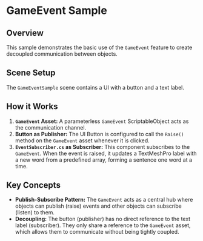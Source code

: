 # GameEvent Sample

## Overview

This sample demonstrates the basic use of the `GameEvent` feature to create decoupled communication between objects.

## Scene Setup

The `GameEventSample` scene contains a UI with a button and a text label.

## How it Works

1.  **`GameEvent` Asset:** A parameterless `GameEvent` ScriptableObject acts as the communication channel.
2.  **Button as Publisher:** The UI Button is configured to call the `Raise()` method on the `GameEvent` asset whenever it is clicked.
3.  **`EventSubscriber.cs` as Subscriber:** This component subscribes to the `GameEvent`. When the event is raised, it updates a TextMeshPro label with a new word from a predefined array, forming a sentence one word at a time.

## Key Concepts


*   **Publish-Subscribe Pattern:** The `GameEvent` acts as a central hub where objects can publish (raise) events and other objects can subscribe (listen) to them.
*   **Decoupling:** The button (publisher) has no direct reference to the text label (subscriber). They only share a reference to the `GameEvent` asset, which allows them to communicate without being tightly coupled.
